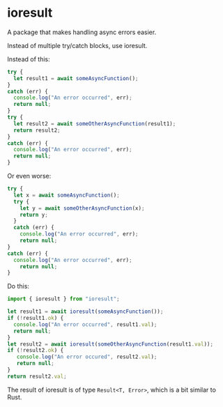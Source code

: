 # ioresult

A package that makes handling async errors easier.

Instead of multiple try/catch blocks, use ioresult.


Instead of this:

```ts
try {
  let result1 = await someAsyncFunction();
}
catch (err) {
  console.log("An error occurred", err);
  return null;
}
try {
  let result2 = await someOtherAsyncFunction(result1);
  return result2;
}
catch (err) {
  console.log("An error occurred", err);
  return null;
}
```

Or even worse:

```ts
try {
  let x = await someAsyncFunction();
  try {
    let y = await someOtherAsyncFunction(x);
    return y;
  }
  catch (err) {
    console.log("An error occurred", err);
    return null;
}
catch (err) {
  console.log("An error occurred", err);
    return null;
}
```

Do this:

```ts
import { ioresult } from "ioresult";

let result1 = await ioresult(someAsyncFunction());
if (!result1.ok) {
  console.log("An error occurred", result1.val);
  return null;
}
let result2 = await ioresult(someOtherAsyncFunction(result1.val));
if (!result2.ok) {
   console.log("An error occured", result2.val);
   return null;
}
return result2.val;
```

The result of ioresult is of type ```Result<T, Error>```, which is a bit similar to Rust.
